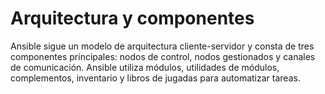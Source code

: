 # Arquitectura y componentes
Ansible sigue un modelo de arquitectura cliente-servidor y consta de tres componentes principales: nodos de control, nodos gestionados y canales de comunicación. Ansible utiliza módulos, utilidades de módulos, complementos, inventario y libros de jugadas para automatizar tareas.